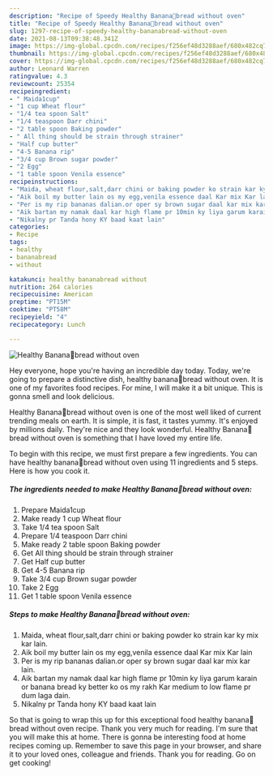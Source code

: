 ```yaml
---
description: "Recipe of Speedy Healthy Banana🍌bread without oven"
title: "Recipe of Speedy Healthy Banana🍌bread without oven"
slug: 1297-recipe-of-speedy-healthy-bananabread-without-oven
date: 2021-08-13T09:38:48.341Z
image: https://img-global.cpcdn.com/recipes/f256ef48d3288aef/680x482cq70/healthy-bananabread-without-oven-recipe-main-photo.jpg
thumbnail: https://img-global.cpcdn.com/recipes/f256ef48d3288aef/680x482cq70/healthy-bananabread-without-oven-recipe-main-photo.jpg
cover: https://img-global.cpcdn.com/recipes/f256ef48d3288aef/680x482cq70/healthy-bananabread-without-oven-recipe-main-photo.jpg
author: Leonard Warren
ratingvalue: 4.3
reviewcount: 25354
recipeingredient:
- " Maida1cup"
- "1 cup Wheat flour"
- "1/4 tea spoon Salt"
- "1/4 teaspoon Darr chini"
- "2 table spoon Baking powder"
- " All thing should be strain through strainer"
- "Half cup butter"
- "4-5 Banana rip"
- "3/4 cup Brown sugar powder"
- "2 Egg"
- "1 table spoon Venila essence"
recipeinstructions:
- "Maida, wheat flour,salt,darr chini or baking powder ko strain kar ky mix kar lain."
- "Aik boil my butter lain os my egg,venila essence daal Kar mix Kar lain"
- "Per is my rip bananas dalian.or oper sy brown sugar daal kar mix kar lain."
- "Aik bartan my namak daal kar high flame pr 10min ky liya garum karain or banana bread ky better ko os my rakh Kar medium to low flame pr dum laga dain."
- "Nikalny pr Tanda hony KY baad kaat lain"
categories:
- Recipe
tags:
- healthy
- bananabread
- without

katakunci: healthy bananabread without 
nutrition: 264 calories
recipecuisine: American
preptime: "PT15M"
cooktime: "PT58M"
recipeyield: "4"
recipecategory: Lunch

---
```



![Healthy Banana🍌bread without oven](https://img-global.cpcdn.com/recipes/f256ef48d3288aef/680x482cq70/healthy-bananabread-without-oven-recipe-main-photo.jpg)

Hey everyone, hope you're having an incredible day today. Today, we're going to prepare a distinctive dish, healthy banana🍌bread without oven. It is one of my favorites food recipes. For mine, I will make it a bit unique. This is gonna smell and look delicious.



Healthy Banana🍌bread without oven is one of the most well liked of current trending meals on earth. It is simple, it is fast, it tastes yummy. It's enjoyed by millions daily. They're nice and they look wonderful. Healthy Banana🍌bread without oven is something that I have loved my entire life.


To begin with this recipe, we must first prepare a few ingredients. You can have healthy banana🍌bread without oven using 11 ingredients and 5 steps. Here is how you cook it.

<!--inarticleads1-->

##### The ingredients needed to make Healthy Banana🍌bread without oven:

1. Prepare  Maida1cup
1. Make ready 1 cup Wheat flour
1. Take 1/4 tea spoon Salt
1. Prepare 1/4 teaspoon Darr chini
1. Make ready 2 table spoon Baking powder
1. Get  All thing should be strain through strainer
1. Get Half cup butter
1. Get 4-5 Banana rip
1. Take 3/4 cup Brown sugar powder
1. Take 2 Egg
1. Get 1 table spoon Venila essence




<!--inarticleads2-->

##### Steps to make Healthy Banana🍌bread without oven:

1. Maida, wheat flour,salt,darr chini or baking powder ko strain kar ky mix kar lain.
1. Aik boil my butter lain os my egg,venila essence daal Kar mix Kar lain
1. Per is my rip bananas dalian.or oper sy brown sugar daal kar mix kar lain.
1. Aik bartan my namak daal kar high flame pr 10min ky liya garum karain or banana bread ky better ko os my rakh Kar medium to low flame pr dum laga dain.
1. Nikalny pr Tanda hony KY baad kaat lain




So that is going to wrap this up for this exceptional food healthy banana🍌bread without oven recipe. Thank you very much for reading. I'm sure that you will make this at home. There is gonna be interesting food at home recipes coming up. Remember to save this page in your browser, and share it to your loved ones, colleague and friends. Thank you for reading. Go on get cooking!
